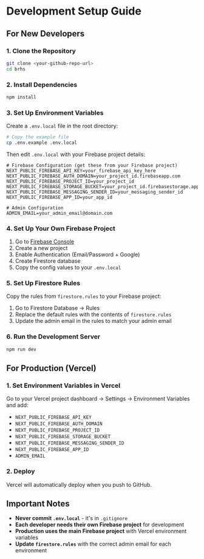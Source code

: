 # Development Setup Guide

## For New Developers

### 1. Clone the Repository
```bash
git clone <your-github-repo-url>
cd brhs
```

### 2. Install Dependencies
```bash
npm install
```

### 3. Set Up Environment Variables

Create a `.env.local` file in the root directory:

```bash
# Copy the example file
cp .env.example .env.local
```

Then edit `.env.local` with your Firebase project details:

```env
# Firebase Configuration (get these from your Firebase project)
NEXT_PUBLIC_FIREBASE_API_KEY=your_firebase_api_key_here
NEXT_PUBLIC_FIREBASE_AUTH_DOMAIN=your_project_id.firebaseapp.com
NEXT_PUBLIC_FIREBASE_PROJECT_ID=your_project_id
NEXT_PUBLIC_FIREBASE_STORAGE_BUCKET=your_project_id.firebasestorage.app
NEXT_PUBLIC_FIREBASE_MESSAGING_SENDER_ID=your_messaging_sender_id
NEXT_PUBLIC_FIREBASE_APP_ID=your_app_id

# Admin Configuration
ADMIN_EMAIL=your_admin_email@domain.com
```

### 4. Set Up Your Own Firebase Project

1. Go to [Firebase Console](https://console.firebase.google.com/)
2. Create a new project
3. Enable Authentication (Email/Password + Google)
4. Create Firestore database
5. Copy the config values to your `.env.local`

### 5. Set Up Firestore Rules

Copy the rules from `firestore.rules` to your Firebase project:
1. Go to Firestore Database → Rules
2. Replace the default rules with the contents of `firestore.rules`
3. Update the admin email in the rules to match your admin email

### 6. Run the Development Server

```bash
npm run dev
```

## For Production (Vercel)

### 1. Set Environment Variables in Vercel

Go to your Vercel project dashboard → Settings → Environment Variables and add:

- `NEXT_PUBLIC_FIREBASE_API_KEY`
- `NEXT_PUBLIC_FIREBASE_AUTH_DOMAIN`
- `NEXT_PUBLIC_FIREBASE_PROJECT_ID`
- `NEXT_PUBLIC_FIREBASE_STORAGE_BUCKET`
- `NEXT_PUBLIC_FIREBASE_MESSAGING_SENDER_ID`
- `NEXT_PUBLIC_FIREBASE_APP_ID`
- `ADMIN_EMAIL`

### 2. Deploy

Vercel will automatically deploy when you push to GitHub.

## Important Notes

- **Never commit `.env.local`** - it's in `.gitignore`
- **Each developer needs their own Firebase project** for development
- **Production uses the main Firebase project** with Vercel environment variables
- **Update `firestore.rules`** with the correct admin email for each environment
